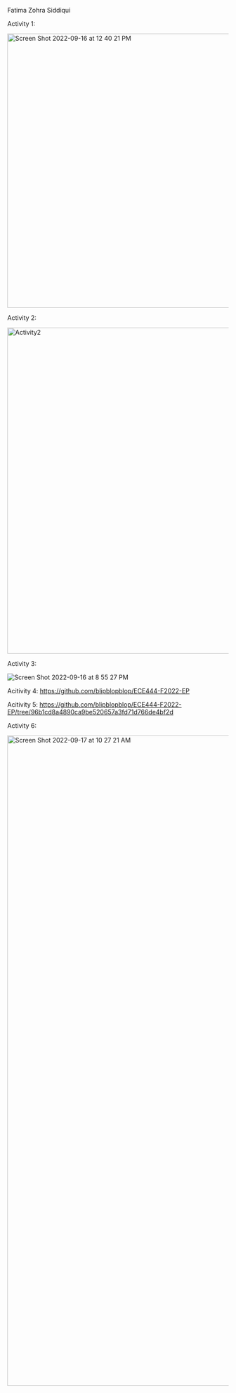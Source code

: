 Fatima Zohra Siddiqui

Activity 1: 

<img width="624" alt="Screen Shot 2022-09-16 at 12 40 21 PM" src="https://user-images.githubusercontent.com/62577020/190688066-563324a5-2d8c-4f31-adf8-faa8c50fa394.png">

Activity 2:

<img width="742" alt="Activity2" src="https://user-images.githubusercontent.com/62577020/190834245-f6398404-82af-4691-8619-c22c4f4606e3.png">

Activity 3:

![Screen Shot 2022-09-16 at 8 55 27 PM](https://user-images.githubusercontent.com/62577020/190834216-0c09b6a6-4c0d-425e-a1ef-49f39dc8a5df.png)

Acitivity 4:
https://github.com/blipblopblop/ECE444-F2022-EP

Acitivity 5:
https://github.com/blipblopblop/ECE444-F2022-EP/tree/96b1cd8a4890ca9be520657a3fd71d766de4bf2d

Activity 6:

<img width="1480" alt="Screen Shot 2022-09-17 at 10 27 21 AM" src="https://user-images.githubusercontent.com/62577020/190862045-904779e9-45e3-43d2-9916-271fd7b67d68.png">
